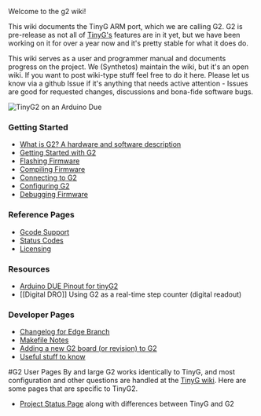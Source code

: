 Welcome to the g2 wiki!

This wiki documents the TinyG ARM port, which we are calling G2. G2 is pre-release as not all of [TinyG's](https://github.com/synthetos/TinyG) features are in it yet, but we have been working on it for over a year now and it's pretty stable for what it does do.

This wiki serves as a user and programmer manual and documents progress on the project. We (Synthetos) maintain the wiki, but it's an open wiki. If you want to post wiki-type stuff feel free to do it here. Please let us know via a github Issue if it's anything that needs active attention - Issues are good for requested changes, discussions and bona-fide software bugs.

![TinyG2 on an Arduino Due](http://farm4.staticflickr.com/3739/10301325295_31cb0dc6ab_h.jpg)

### Getting Started
* [What is G2? A hardware and software description](https://github.com/synthetos/G2/wiki/What-is-G2)
* [Getting Started with G2](https://github.com/synthetos/g2/wiki/Getting-Started-with-G2)
* [Flashing Firmware](https://github.com/synthetos/g2/wiki/Getting-Started-with-G2#software-needed-to-use-g2)
* [Compiling Firmware](https://github.com/synthetos/g2/wiki/Compiling-G2)
* [Connecting to G2](https://github.com/synthetos/g2/wiki/Connecting-to-TinyG)
* [Configuring G2](Configuring-TinyG)
* [Debugging Firmware](https://github.com/synthetos/g2/wiki/Debugging-G2-on-OSX-with-GDB-and-Atmel-ICE)

### Reference Pages
* [Gcode Support](Gcode-Support)
* [Status Codes](Status-Codes)
* [Licensing](G2-Licensing)

### Resources
* [Arduino DUE Pinout for tinyG2](Arduino-DUE-Pinout-for-tinyG2)
* [[Digital DRO]] Using G2 as a real-time step counter (digital readout)

### Developer Pages
* [Changelog for Edge Branch](Changelog-for-Edge-Branches)
* [Makefile Notes](Makefile-Notes)
* [Adding a new G2 board (or revision) to G2](Adding-a-new-G2-board-(or-revision)-to-G2)
* [Useful stuff to know](Useful-Stuff)


#G2 User Pages
By and large G2 works identically to TinyG, and most configuration and other questions are handled at the [TinyG wiki](https://github.com/synthetos/TinyG/wiki). Here are some pages that are specific to TinyG2. 
* [Project Status Page](https://github.com/synthetos/g2/wiki/G2-Project-Status-Page) along with differences between TinyG and G2
